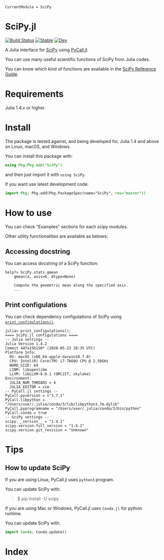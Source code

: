 ```@meta
CurrentModule = SciPy
```

# SciPy.jl

[![Build Status](https://github.com/AtsushiSakai/SciPy.jl/workflows/CI/badge.svg)](https://github.com/AtsushiSakai/SciPy.jl/actions)
[![Stable](https://img.shields.io/badge/docs-stable-blue.svg)](https://AtsushiSakai.github.io/SciPy.jl/stable)
[![Dev](https://img.shields.io/badge/docs-dev-blue.svg)](https://AtsushiSakai.github.io/SciPy.jl/dev)

A Julia interface for [SciPy](https://www.scipy.org/scipylib/index.html) using [PyCall.jl](https://github.com/JuliaPy/PyCall.jl).

You can use many useful scientific functions of SciPy from Julia codes.

You can know which kind of functions are available in the [SciPy Reference Guide](https://docs.scipy.org/doc/scipy/reference/).

# Requirements

Julia 1.4.x or higher.

# Install

The package is tested against, and being developed for, Julia 1.4 and above on Linux, macOS, and Windows.

You can install this package with:

```jl
using Pkg;Pkg.add("SciPy")
```

and then just import it with `using SciPy`.

If you want use latest development code:

```jl
import Pkg; Pkg.add(Pkg.PackageSpec(name="SciPy", rev="master"))
```

# How to use

You can check "Examples" sections for each scipy modules.

Other utility functionalities are available as belows:

## Accessing docstring

You can access docstring of a SciPy function:

```julia-repl
help?> SciPy.stats.gmean
    gmean(a, axis=0, dtype=None)

    Compute the geometric mean along the specified axis.
    ...
```

## Print configulations

You can check dependency configulations of SciPy using [`print_configulations()`](@ref).

```julia-repl
julia> print_configulations();
==== SciPy.jl configulations ====
-- Julia settings --
Julia Version 1.4.2
Commit 44fa15b150* (2020-05-23 18:35 UTC)
Platform Info:
  OS: macOS (x86_64-apple-darwin18.7.0)
  CPU: Intel(R) Core(TM) i7-7660U CPU @ 2.50GHz
  WORD_SIZE: 64
  LIBM: libopenlibm
  LLVM: libLLVM-8.0.1 (ORCJIT, skylake)
Environment:
  JULIA_NUM_THREADS = 4
  JULIA_EDITOR = vim
-- PyCall.jl settings --
PyCall.pyversion = v"3.7.1"
PyCall.libpython = "/Users/user/.julia/conda/3/lib/libpython3.7m.dylib"
PyCall.pyprogramname = "/Users/user/.julia/conda/3/bin/python"
PyCall.conda = true
-- SciPy settings --
scipy.__version__ = "1.4.1"
scipy.version.full_version = "1.4.1"
scipy.version.git_revision = "Unknown"
```

# Tips

## How to update SciPy

If you are using Linux, PyCall.jl uses `python3` program.

You can update SciPy with:

>$ pip install -U scipy



If you are using Mac or Windows, PyCall.jl uses `Conda.jl` for python runtime.

You can update SciPy with:

```jl
import Conda; Conda.update()
```

# Index

```@index
```

